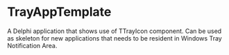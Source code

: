 # TrayAppTemplate
A Delphi application that shows use of TTrayIcon component. Can be used as skeleton for new applications that needs to be resident in Windows Tray Notification Area. 
